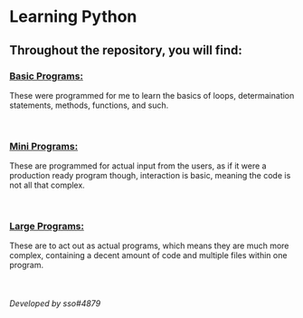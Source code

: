 
# Learning Python

## Throughout the repository, you will find:

### [Basic Programs:](https://github.com/ssoq/learning-python)

These were programmed for me to learn the basics of loops, determaination statements, methods, functions, and such.

<br>

### [Mini Programs:](https://github.com/ssoq/learning-python/tree/main/programs)

These are programmed for actual input from the users, as if it were a production ready program though, interaction is basic, meaning the code is not all that complex.

<br>

### [Large Programs:](https://github.com/ssoq/learning-python/tree/main/applications)

These are to act out as actual programs, which means they are much more complex, containing a decent amount of code and multiple files within one program.

<br>

###### Developed by sso#4879